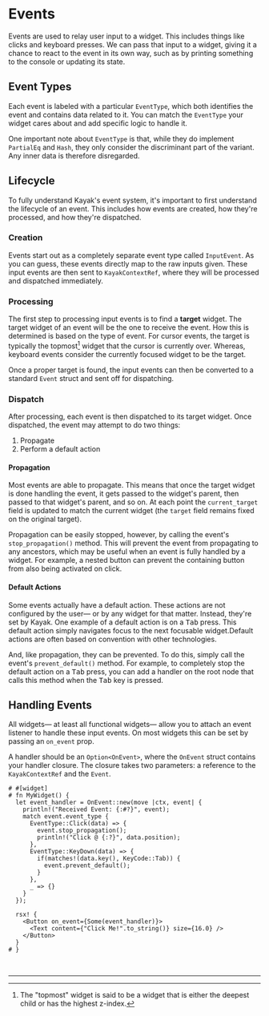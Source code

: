 # Events

Events are used to relay user input to a widget. This includes things like clicks and keyboard presses. We can pass that input to a widget, giving it a chance to react to the event in its own way, such as by printing something to the console or updating its state.

## Event Types

Each event is labeled with a particular `EventType`, which both identifies the event and contains data related to it. You can match the `EventType` your widget cares about and add specific logic to handle it.

One important note about `EventType` is that, while they do implement `PartialEq` and `Hash`, they only consider the discriminant part of the variant. Any inner data is therefore disregarded.

## Lifecycle

To fully understand Kayak's event system, it's important to first understand the lifecycle of an event. This includes how events are created, how they're processed, and how they're dispatched.

### Creation

Events start out as a completely separate event type called `InputEvent`. As you can guess, these events directly map to the raw inputs given. These input events are then sent to `KayakContextRef`, where they will be processed and dispatched immediately.

### Processing

The first step to processing input events is to find a **target** widget. The target widget of an event will be the one to receive the event. How this is determined is based on the type of event. For cursor events, the target is typically the topmost[^1] widget that the cursor is currently over. Whereas, keyboard events consider the currently focused widget to be the target.

Once a proper target is found, the input events can then be converted to a standard `Event` struct and sent off for dispatching.

### Dispatch

After processing, each event is then dispatched to its target widget. Once dispatched, the event may attempt to do two things:

1. Propagate
2. Perform a default action

#### Propagation

Most events are able to propagate. This means that once the target widget is done handling the event, it gets passed to the widget's parent, then passed to that widget's parent, and so on. At each point the `current_target` field is updated to match the current widget (the `target` field remains fixed on the original target).

Propagation can be easily stopped, however, by calling the event's `stop_propagation()` method. This will prevent the event from propagating to any ancestors, which may be useful when an event is fully handled by a widget. For example, a nested button can prevent the containing button from also being activated on click.

#### Default Actions

Some events actually have a default action. These actions are not configured by the user— or by any widget for that matter. Instead, they're set by Kayak. One example of a default action is on a <kbd>Tab</kbd> press. This default action simply navigates focus to the next focusable widget.Default actions are often based on convention with other technologies. 

And, like propagation, they can be prevented. To do this, simply call the event's `prevent_default()` method. For example, to completely stop the default action on a <kbd>Tab</kbd> press, you can add a handler on the root node that calls this method when the <kbd>Tab</kbd> key is pressed.

## Handling Events

All widgets— at least all functional widgets— allow you to attach an event listener to handle these input events. On most widgets this can be set by passing an `on_event` prop.

A handler should be an `Option<OnEvent>`, where the `OnEvent` struct contains your handler closure. The closure takes two parameters: a reference to the `KayakContextRef` and the `Event`.

```rust,noplayground
# #[widget]
# fn MyWidget() {
  let event_handler = OnEvent::new(move |ctx, event| {
    println!("Received Event: {:#?}", event);
    match event.event_type {
      EventType::Click(data) => {
        event.stop_propagation();
        println!("Click @ {:?}", data.position);
      },
      EventType::KeyDown(data) => {
        if(matches!(data.key(), KeyCode::Tab)) {
          event.prevent_default();
        }
      },
      _ => {}
    }
  });

  rsx! {
    <Button on_event={Some(event_handler)}>
      <Text content={"Click Me!".to_string()} size={16.0} />
    </Button>
  }
# }
```

<br />

---

[^1]: The "topmost" widget is said to be a widget that is either the deepest child or has the highest z-index.
